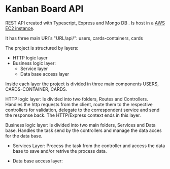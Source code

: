 # Kanban Board API

REST API created with Typescript, Express and Mongo DB . Is host in a [AWS EC2 instance](http://ec2-54-207-162-78.sa-east-1.compute.amazonaws.com:3001/).

It has three main URI`s "URL/api/": users, cards-containers, cards

The project is structured by layers:
 - HTTP logic layer
 - Business logic layer:
    * Service layer
    * Data base access layer

Inside each layer the project is divided in three main components USERS, CARDS-CONTAINER, CARDS.

HTTP logic layer: Is divided into two folders, Routes and Controllers. Handles the http requests from the client, route them to the respective controllers for validation, delegate to the correspondent service and send the response back. The HTTP/Express context ends in this layer.

Business logic layer: Is divided into two main folders, Services and Data base. Handles the task send by the controllers and manage the data acces for the data base.

  * Services Layer: Process the task from the controller and access the data base to save and/or retrive the process data.
  
  * Data base access layer: 
 
 
  

